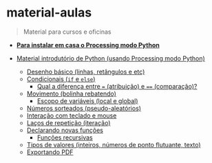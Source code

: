 # material-aulas
> Material para cursos e oficinas

- **[Para instalar em casa o Processing modo Python](https://abav.lugaralgum.com/como-instalar-o-processing-modo-python/)**

- [Material introdutório de Python (usando Processing modo Python)](//blob/master/Processing-Python)

  - [Desenho básico (linhas, retângulos e etc)](/Processing-Python/desenho-basico_py.md)
  - [Condicionais (`if` e `else`)](/Processing-Python/condicionais_py.md)
    - [Qual a diferença entre `=` (atribuição) e `==` (comparação)?](/Processing-Python/atribuicao-e-comparacao.md)
  - [Movimento (bolinha rebatendo)](/Processing-Python/movimento_py.md)
    - [Escopo de variáveis (local e global)](/Processing-Python/escopo_py.md)
  - [Números sorteados (pseudo-aleatórios)](/Processing-Python/numeros-aleatorios_py.md)
  - [Interação com teclado e mouse](/Processing-Python/input_py.md)
  - [Laços de repetição (iteração)](/Processing-Python/lacos_py.md)
  - [Declarando novas funções](/Processing-Python/funcoes_py.md)
    - [Funções recursivas](/Processing-Python/recursao_py.md)
  - [Tipos de valores (inteiros, números de ponto flutuante, texto)](/Processing-Python/tipagem_py.md)
  - [Exportando PDF](/Processing-Python/exportando_pdf.md)
